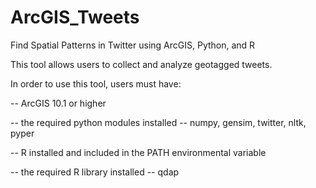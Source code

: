 # ArcGIS_Tweets
Find Spatial Patterns in Twitter using ArcGIS, Python, and R


This tool allows users to collect and analyze geotagged tweets.

In order to use this tool, users must have:

-- ArcGIS 10.1 or higher

-- the required python modules installed -- numpy, gensim, twitter, nltk, pyper

-- R installed and included in the PATH environmental variable

-- the required R library installed -- qdap

